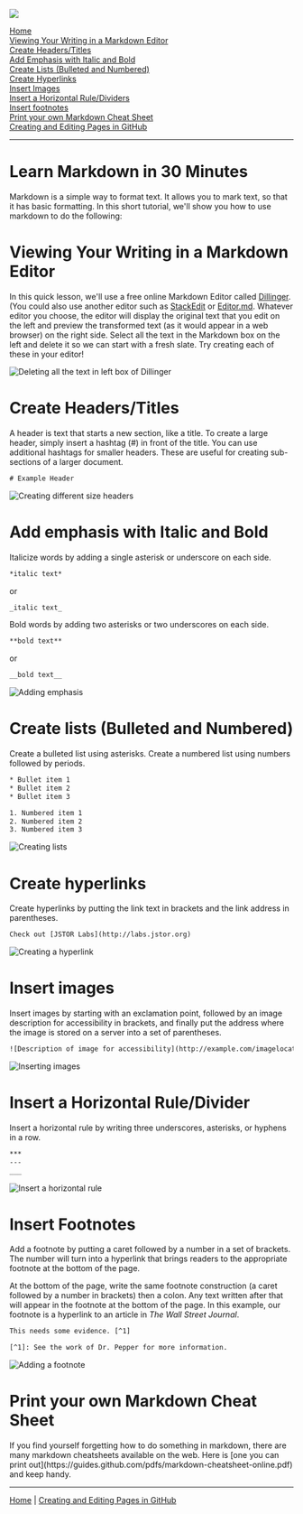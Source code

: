<a href="https://juncture-digital.org"><img src="https://gitcdn.link/cdn/jstor-labs/juncture/main/images/ve-button.png"></a>

<param ve-config title="Documentation" component="default" class="documentation" fixed-header>

[<i class="fas fa-arrow-circle-left"></i> Home](/docs) <br />
[Viewing Your Writing in a Markdown Editor](#viewing-your-writing) <br />
[Create Headers/Titles](#headers) <br />
[Add Emphasis with Italic and Bold](#emphasis) <br />
[Create Lists (Bulleted and Numbered)](#lists) <br />
[Create Hyperlinks](#links) <br />
[Insert Images](#images) <br />
[Insert a Horizontal Rule/Dividers](#dividers) <br />
[Insert footnotes](#footnotes) <br />
[Print your own Markdown Cheat Sheet](#print-your-own) <br />
[Creating and Editing Pages in GitHub <i class="fas fa-arrow-circle-right"></i>](/docs/create-and-edit-pages/)
___

# Learn Markdown in 30 Minutes

Markdown is a simple way to format text. It allows you to mark text, so that it has basic formatting. In this short tutorial, we'll show you how to use markdown to do the following:

# Viewing Your Writing in a Markdown Editor
<param id="viewing-your-writing">

In this quick lesson, we'll use a free online Markdown Editor called [Dillinger](http://dillinger.io). (You could also use another editor such as [StackEdit](http://stackedit.io) or [Editor.md](https://pandao.github.io/editor.md/en.html). Whatever editor you choose, the editor will display the original text that you edit on the left and preview the transformed text (as it would appear in a web browser) on the right side. Select all the text in the Markdown box on the left and delete it so we can start with a fresh slate. Try creating each of these in your editor!

![Deleting all the text in left box of Dillinger](delete-left-box.gif)

# Create Headers/Titles
<param id="headers">

A header is text that starts a new section, like a title. To create a large header, simply insert a hashtag (#) in front of the title. You can use additional hashtags for smaller headers. These are useful for creating sub-sections of a larger document. 

```html
# Example Header
```

![Creating different size headers](headers.gif)

# Add emphasis with Italic and Bold
<param id="emphasis">

Italicize words by adding a single asterisk or underscore on each side.
```html
*italic text*
``` 
or 
```html
_italic text_
```

Bold words by adding two asterisks or two underscores on each side.
```html
**bold text**
```
or 
```html
__bold text__
```

![Adding emphasis](emphasis.gif)

# Create lists (Bulleted and Numbered)
<param id="lists">

Create a bulleted list using asterisks. Create a numbered list using numbers followed by periods.

```html
* Bullet item 1
* Bullet item 2
* Bullet item 3

1. Numbered item 1
2. Numbered item 2
3. Numbered item 3
```

![Creating lists](bullets.gif)

# Create hyperlinks
<param id="links">

Create hyperlinks by putting the link text in brackets and the link address in parentheses. 
```html
Check out [JSTOR Labs](http://labs.jstor.org)
```

![Creating a hyperlink](hyperlinks.gif)

# Insert images
<param id="images">

Insert images by starting with an exclamation point, followed by an image description for accessibility in brackets, and finally put the address where the image is stored on a server into a set of parentheses.
```html
![Description of image for accessibility](http://example.com/imagelocation.jpg)
```

![Inserting images](images.gif)

# Insert a Horizontal Rule/Divider<a name="dividers"></a>

Insert a horizontal rule by writing three underscores, asterisks, or hyphens in a row.
```html
***
---
___
```

![Insert a horizontal rule](hrule.gif)

# Insert Footnotes
<param id="footnotes">

Add a footnote by putting a caret followed by a number in a set of brackets. The number will turn into a hyperlink that brings readers to the appropriate footnote at the bottom of the page.

At the bottom of the page, write the same footnote construction (a caret followed by a number in brackets) then a colon. Any text written after that will appear in the footnote at the bottom of the page. In this example, our footnote is a hyperlink to an article in *The Wall Street Journal*.
```html
This needs some evidence. [^1]

[^1]: See the work of Dr. Pepper for more information.
```

![Adding a footnote](citation.gif)


# Print your own Markdown Cheat Sheet
<param id="print-your-own">
If you find yourself forgetting how to do something in markdown, there are many markdown cheatsheets available on the web. Here is [one you can print out](https://guides.github.com/pdfs/markdown-cheatsheet-online.pdf) and keep handy.

___

[<i class="fas fa-arrow-circle-left"></i> Home](https://docs.visual-essays.app/) | [Creating and Editing Pages in GitHub <i class="fas fa-arrow-circle-right"></i>](/docs/create-and-edit-pages/)

